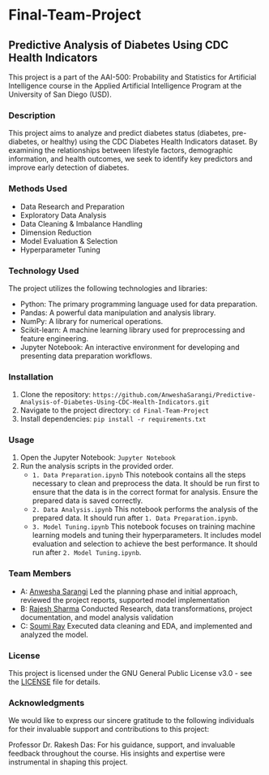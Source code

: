 # Final-Team-Project
## Predictive Analysis of Diabetes Using CDC Health Indicators
 This project is a part of the AAI-500: Probability and Statistics for Artificial Intelligence course in the Applied Artificial Intelligence Program at the University of San Diego (USD).

### Description
 This project aims to analyze and predict diabetes status (diabetes, pre-diabetes, or healthy) using the CDC Diabetes Health Indicators dataset. By examining the relationships between lifestyle factors, demographic information, and health outcomes, we seek to identify key predictors and improve early detection of diabetes.

### Methods Used
- Data Research and Preparation
- Exploratory Data Analysis
- Data Cleaning & Imbalance Handling
- Dimension Reduction
- Model Evaluation & Selection
- Hyperparameter Tuning

### Technology Used
The project utilizes the following technologies and libraries:
 - Python: The primary programming language used for data preparation.
 - Pandas: A powerful data manipulation and analysis library.
 - NumPy: A library for numerical operations.
 - Scikit-learn: A machine learning library used for preprocessing and feature engineering.
 - Jupyter Notebook: An interactive environment for developing and presenting data preparation workflows.

### Installation 
 1. Clone the repository: `https://github.com/AnweshaSarangi/Predictive-Analysis-of-Diabetes-Using-CDC-Health-Indicators.git`
 2. Navigate to the project directory: `cd Final-Team-Project`
 3. Install dependencies: `pip install -r requirements.txt`

### Usage
 1. Open the Jupyter Notebook: `Jupyter Notebook`
 2. Run the analysis scripts in the provided order.
    - `1. Data Preparation.ipynb`
      This notebook contains all the steps necessary to clean and preprocess the data. It should be run first to ensure that the data is in the correct format for analysis.
      Ensure the prepared data is saved correctly.
    - `2. Data Analysis.ipynb`
      This notebook performs the analysis of the prepared data. It should run after `1. Data Preparation.ipynb`.
    - `3. Model Tuning.ipynb`
      This notebook focuses on training machine learning models and tuning their hyperparameters. It includes model evaluation and selection to achieve the best performance. It should run after `2. Model Tuning.ipynb`.

### Team Members
- A: [Anwesha Sarangi](https://github.com/AnweshaSarangi)
Led the planning phase and initial approach, reviewed the project reports, supported model implementation
- B: [Rajesh Sharma](https://github.com/Rajesh-Sharma-git)
Conducted Research, data transformations, project documentation, and model analysis validation
- C: [Soumi Ray](https://github.com/DrSoumiz)
Executed data cleaning and EDA, and implemented and analyzed the model.

### License
This project is licensed under the GNU General Public License v3.0 - see the [LICENSE](LICENSE) file for details.

### Acknowledgments
We would like to express our sincere gratitude to the following individuals for their invaluable support and contributions to this project:

Professor Dr. Rakesh Das: For his guidance, support, and invaluable feedback throughout the course. His insights and expertise were instrumental in shaping this project.
